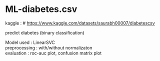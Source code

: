 # ML-diabetes.csv

kaggle : # https://www.kaggle.com/datasets/saurabh00007/diabetescsv

predict diabetes (binary classification)

Model used : LinearSVC  
preprocessing : with/without normalizaton  
evaluation : roc-auc plot, confusion matrix plot  

